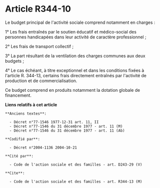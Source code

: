 # Article R344-10

Le budget principal de l'activité sociale comprend notamment en charges :

1° Les frais entraînés par le soutien éducatif et médico-social des personnes handicapées dans leur activité de caractère
professionnel ;

2° Les frais de transport collectif ;

3° La part résultant de la ventilation des charges communes aux deux budgets ;

4° Le cas échéant, à titre exceptionnel et dans les conditions fixées à l'article R. 344-13, certains frais directement
entraînés par l'activité de production et de commercialisation.

Ce budget comprend en produits notamment la dotation globale de financement.

**Liens relatifs à cet article**

	**Anciens textes**:

	  - Décret n°77-1546 1977-12-31 art. 11, II
	  - Décret n°77-1546 du 31 décembre 1977 - art. 11 (M)
	  - Décret n°77-1546 du 31 décembre 1977 - art. 11 (Ab)

	**Codifié par**:

	  - Décret n°2004-1136 2004-10-21

	**Cité par**:

	  - Code de l'action sociale et des familles - art. D243-29 (V)

	**Cite**:

	  - Code de l'action sociale et des familles - art. R344-13 (M)
